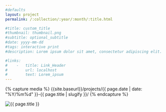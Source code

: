 ```yaml
---
#defaults
layout: project
permalink: /:collection/:year/:month/:title.html

#title: custom_title
#thumbnail: thumbnail.png
#subtitle: optional_subtitle
#date: yyyy-mm-dd
#tags: interactive print
#description: Lorem ipsum dolor sit amet, consectetur adipiscing elit. Curabitur pretium tempor felis quis sollicitudin. Cras non elit fringilla, iaculis dui ac, tempor sem. Vivamus semper tempus quam, pharetra accumsan neque ultricies non. Etiam quis arcu sollicitudin, suscipit nunc ac, aliquet arcu. Fusce blandit laoreet efficitur. Mauris vel suscipit urna. Donec ut consequat risus.

#links:
#    -   title: Link_Header
#        url: localhost
#        text: Lorem_ipsum
---
```


<!-- set project media path -->
{% capture media %}
    {{site.baseurl}}/projects/{{ page.date | date: "%Y/%m%d" }}-{{ page.title | slugify }}/
{% endcapture %}
<!-- end -->

<!-- media -->
<img class="span8" src="{{ site.data.global_assets.placeholder | relative_url }}" data-src="{{media|strip}}file.jpg" alt="{{ page.title }}">

